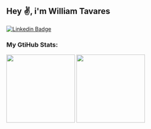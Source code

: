 
## Hey :v:, i'm William Tavares
[![Linkedin Badge](https://img.shields.io/badge/-LinkedIn-0e76a8?style=flat-square&logo=Linkedin&logoColor=white)](https://www.linkedin.com/in/william-tavares-72418217a/)

### My GtiHub Stats:
<div align="left">
  <img height="180em" src="https://github-readme-stats.vercel.app/api?username=tavaresW-lima&show_icons=true&theme=synthwave&include_all_commits=true&count_private=true"/>
  <img height="180em" src="https://github-readme-stats.vercel.app/api/top-langs/?username=tavaresW-lima&layout=compact&langs_count=7&theme=synthwave"/>
</div>

<!---
TavaresW-lima/TavaresW-lima is a ✨ special ✨ repository because its `README.md` (this file) appears on your GitHub profile.
You can click the Preview link to take a look at your changes.
--->
